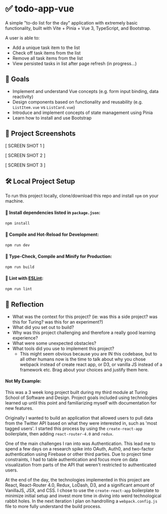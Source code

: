 # ✅ todo-app-vue

A simple "to-do list for the day" application with extremely basic functionality, built with Vite + Pinia + Vue 3, TypeScript, and Bootstrap.

A user is able to:
- Add a unique task item to the list
- Check off task items from the list
- Remove all task items from the list
- View persisted tasks in list after page refresh (in progress...) 

## 🎯 Goals

- Implement and understand Vue concepts (e.g. form input binding, data reactivity)
- Design components based on functionality and reusability (e.g. `ListItem.vue` vs `ListCard.vue`)
- Introduce and implement concepts of state management using Pinia
- Learn how to install and use Bootstrap

## 📸 Project Screenshots

[ SCREEN SHOT 1 ]

[ SCREEN SHOT 2 ]

[ SCREEN SHOT 3 ]

## 🛠️ Local Project Setup

To run this project locally, clone/download this repo and install `npm` on your machine.

#### 🔨 Install dependencies listed in `package.json`:
```sh
npm install
```

#### 🔨 Compile and Hot-Reload for Development:

```sh
npm run dev
```

#### 🔨 Type-Check, Compile and Minify for Production:

```sh
npm run build
```

#### 🔨 Lint with [ESLint](https://eslint.org/):

```sh
npm run lint
```


## 🌱 Reflection

- What was the context for this project? (ie: was this a side project? was this for Turing? was this for an experiment?)
- What did you set out to build?
- Why was this project challenging and therefore a really good learning experience?
- What were some unexpected obstacles?
- What tools did you use to implement this project?
    - This might seem obvious because you are IN this codebase, but to all other humans now is the time to talk about why you chose webpack instead of create react app, or D3, or vanilla JS instead of a framework etc. Brag about your choices and justify them here.  

#### Not My Example:  

This was a 3 week long project built during my third module at Turing School of Software and Design. Project goals included using technologies learned up until this point and familiarizing myself with documentation for new features.  

Originally I wanted to build an application that allowed users to pull data from the Twitter API based on what they were interested in, such as 'most tagged users'. I started this process by using the `create-react-app` boilerplate, then adding `react-router-4.0` and `redux`.  

One of the main challenges I ran into was Authentication. This lead me to spend a few days on a research spike into OAuth, Auth0, and two-factor authentication using Firebase or other third parties. Due to project time constraints, I had to table authentication and focus more on data visualization from parts of the API that weren't restricted to authenticated users.

At the end of the day, the technologies implemented in this project are React, React-Router 4.0, Redux, LoDash, D3, and a significant amount of VanillaJS, JSX, and CSS. I chose to use the `create-react-app` boilerplate to minimize initial setup and invest more time in diving into weird technological rabbit holes. In the next iteration I plan on handrolling a `webpack.config.js` file to more fully understand the build process.